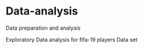 # Data-analysis
Data preparation and analysis
 
Exploratory Data analysis for fifa-19 players Data set

